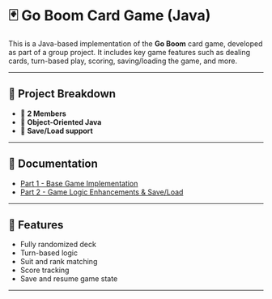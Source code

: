 # 🃏 Go Boom Card Game (Java)

This is a Java-based implementation of the **Go Boom** card game, developed as part of a group project. It includes key game features such as dealing cards, turn-based play, scoring, saving/loading the game, and more.

---

## 📂 Project Breakdown

- 👥 **2 Members**
- 🧠 **Object-Oriented Java**
- 💾 **Save/Load support**

---

## 📄 Documentation

- [Part 1 - Base Game Implementation](PART1.md)
- [Part 2 - Game Logic Enhancements & Save/Load](PART2.md)

---

## 🧪 Features

- Fully randomized deck
- Turn-based logic
- Suit and rank matching
- Score tracking
- Save and resume game state

---
